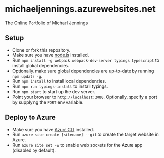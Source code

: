 # michaeljennings.azurewebsites.net
The Online Portfolio of Michael Jennings

## Setup
- Clone or fork this repository.
- Make sure you have [node.js](https://nodejs.org/) installed.
- Run `npm install -g webpack webpack-dev-server typings typescript` to install global dependencies.
- Optionally, make sure global dependencies are up-to-date by running `npm update -g`.
- Run `npm install` to install local dependencies.
- Run `npm run typings-install` to install typings.
- Run `npm start` to start up the dev server.
- Point your browser to `http://localhost:3000`. Optionally, specify a port by supplying the `PORT` env variable.

## Deploy to Azure
- Make sure you have [Azure CLI](https://azure.microsoft.com/en-us/documentation/articles/xplat-cli-install/) installed.
- Run `azure site create [sitename] --git` to create the target website in Azure.
- Run `azure site set -w` to enable web sockets for the Azure app (disabled by default).
